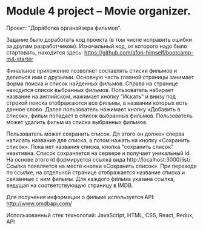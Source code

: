 # Module 4 project – Movie organizer.

Проект: "Доработка органайзера фильмов".

Задание было доработать код проекта (в том числе исправить ошибки за другим разработчиком).
Изначальный код, от которого надо было стартовать, находится здесь: https://github.com/afon-himself/bootcamp-m4-starter 

Финальное приложение позволяет составлять списки фильмов и делиться ими с друзьями.
Основную часть главной страницы занимает форма поиска и список найденных фильмов. Справа на странице находится список выбранных фильмов.
Пользователь набирает название на английском, нажимает кнопку "Искать" и внизу под строкой поиска отображаются все фильмы, в названии которых есть данное слово.
Далее пользователь нажимает кнопку «Добавить в список», фильм попадает в список выбранных фильмов.
Пользователь может удалить фильм из списка выбранных фильмов.

Пользователь может сохранить список. Дл этого он должен сперва написать название для списка, а потом нажать на кнопку «Сохранить список». Пока нет названия списка, кнопка "сохранить список" неактивна. Список сохраняется на сервере и получает уникальный id. На основе этого id формируется ссылка вида http://localhost:3000/list/<id>. Ссылка появляется на месте кнопки «Сохранить список». При переходе по ссылке, на отдельной странице отображается название списка и связанные с ним фильмы. Для каждого фильма указана ссылка, ведущая на соответствующую страницу в IMDB.

Для получения информации о фильме используется API: http://www.omdbapi.com/

Использованный стек технологий: JavaScript, HTML, CSS, React, Redux, API



